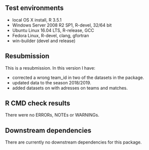 ## Test environments
* local OS X install, R 3.5.1
* Windows Server 2008 R2 SP1, R-devel, 32/64 bit
* Ubuntu Linux 16.04 LTS, R-release, GCC
* Fedora Linux, R-devel, clang, gfortran
* win-builder (devel and release)

## Resubmission
This is a resubmission. In this version I have:

* corrected a wrong team_id in two of the datasets in the package.
* updated data to the season 2018/2019.
* added datasets on with adresses on teams and matches.

## R CMD check results
There were no ERRORs, NOTEs or WARNINGs.

## Downstream dependencies
There are currently no downstream dependencies for this package.
